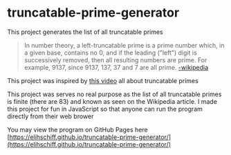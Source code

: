 # truncatable-prime-generator

This project generates the list of all truncatable primes 
> In number theory, a left-truncatable prime is a prime number which, in a given base, contains no 0, and if the leading ("left") digit is successively removed, then all resulting numbers are prime. For example, 9137, since 9137, 137, 37 and 7 are all prime.
[-wikipedia](https://en.wikipedia.org/wiki/Truncatable_prime)

This project was inspired by [this video](https://www.youtube.com/watch?v=azL5ehbw_24) all about truncatable primes


This project was serves no real purpose as the list of all truncatable primes is finite (there are 83) and known as seen on the Wikipedia article. I made this project for fun in JavaScript so that anyone can run the program directly from their web brower


You may view the program on GitHub Pages here [https://elihschiff.github.io/truncatable-prime-generator/](https://elihschiff.github.io/truncatable-prime-generator/)

